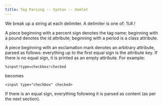 ```yaml
---
title: Tag Parsing -- Syntax -- Hamlet
---
```

We break up a string at each delimiter. A delimiter is one of: %#.!

A piece beginning with a percent sign denotes the tag name; beginning with a pound denotes the id attribute; beginning with a period is a class attribute.

A piece beginning with an exclamation mark denotes an arbitrary attribute, parsed as follows: everything up to the first equal sign is the attribute key. If there is no equal sign, it is printed as an empty attribute. For example:

    %input!type=checkbox!checked

becomes

    <input type="checkbox" checked>

If there is an equal sign, everything following it is parsed as content (as per the next section).
